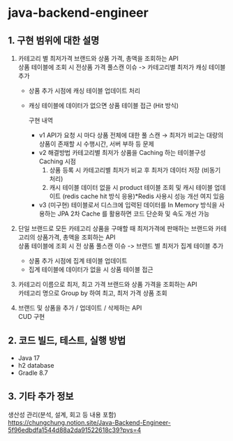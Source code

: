 # java-backend-engineer


## 1. 구현 범위에 대한 설명

1. 카테고리 별 최저가격 브랜드와 상품 가격, 총액을 조회하는 API  
상품 테이블에 조회 시 전상품 가격 풀스캔 이슈
-> 카테고리별 최저가 캐싱 테이블 추가
   - 상품 추가 시점에 캐싱 테이블 업데이트 처리
   - 캐싱 테이블에 데이터가 없으면 상품 테이블 접근 (Hit 방식)
   
     구현 내역
        - v1
            API가 요청 시 마다 상품 전체에 대한 풀 스캔
            → 최저가 비교는 대량의 상품이 존재할 시 수행시간, 서버 부하 등 문제
        - v2
          해결방법 카테고리별 최저가 상품을 Caching 하는 테이블구성
            Caching 시점
            1. 상품 등록 시 카테고리별 최저가 비교 후 최저가 데이터 저장 (비동기 처리)
            2. 캐시 테이블 데이터 없을 시 product 테이블 조회 및 캐시 테이블 업데이트 (redis cache hit 방식 응용)*Redis 사용시 성능 개선 여지 있음
        - v3 (미구현)
          테이블로서 디스크에 입력된 데이터를 In Memory 방식을 사용하는 JPA 2차 Cache 를 활용하면 코드 단순화 및 속도 개선 가능

        

2. 단일 브랜드로 모든 카테고리 상품을 구매할 때 최저가격에 판매하는 브랜드와 카테고리의 상품가격, 총액을 조회하는 API  
   상품 테이블에 조회 시 전 상품 풀스캔 이슈
-> 브랜드 별 최저가 집계 테이블 추가  
   - 상품 추가 시점에 집계 테이블 업데이트
   - 집계 테이블에 데이터가 없을 시 상품 테이블 접근
3. 카테고리 이름으로 최저, 최고 가격 브랜드와 상품 가격을 조회하는 API  
   카테고리 명으로 Group by 하여 최고, 최저 가격 상품 조회
4. 브랜드 및 상품을 추가 / 업데이트 / 삭제하는 API  
   CUD 구현

## 2. 코드 빌드, 테스트, 실행 방법

- Java 17
- h2 database
- Gradle 8.7

## 3. 기타 추가 정보
생산성 관리(분석, 설계, 회고 등 내용 포함)    
https://chungchung.notion.site/Java-Backend-Engineer-5f96edbdfa1544d88a2da91522618c39?pvs=4

